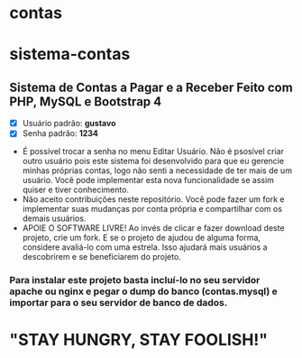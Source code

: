 # contas
# sistema-contas

## Sistema de Contas a Pagar e a Receber Feito com PHP, MySQL e Bootstrap 4
- [x] Usuário padrão: <b>gustavo</b>
- [x] Senha padrão: <b>1234</b>
- É possível trocar a senha no menu Editar Usuário. Não é psosível criar outro usuário pois este sistema foi desenvolvido para que eu gerencie minhas próprias contas, logo não senti a necessidade de ter mais de um usuário. Você pode implementar esta nova funcionalidade se assim quiser e tiver conhecimento.
- Não aceito contribuições neste repositório. Você pode fazer um fork e implementar suas mudanças por conta própria e compartilhar com os demais usuários.
- APOIE O SOFTWARE LIVRE! Ao invés de clicar e fazer download deste projeto, crie um fork. E se o projeto de ajudou de alguma forma, considere avaliá-lo com uma estrela. Isso ajudará mais usuários a descobrirem e se beneficiarem do projeto. 

### Para instalar este projeto basta incluí-lo no seu servidor apache ou nginx e pegar o dump do banco (contas.mysql) e importar para o seu servidor de banco de dados.

# "STAY HUNGRY, STAY FOOLISH!"
